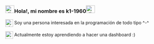 ### <a href="https://emoji.gg/emoji/3903-diamond-spin"><img src="https://emoji.gg/assets/emoji/3903-diamond-spin.gif" width="28px" height="24px" alt="diamond_spin"></a>Hola!, mi nombre es k1-1960<a href="https://emoji.gg/emoji/3903-diamond-spin"><img src="https://emoji.gg/assets/emoji/3903-diamond-spin.gif" width="28px" height="24px" alt="diamond_spin"></a>
<img src="https://emoji.gg/assets/emoji/2556-pixel-emoji-eyes-and-brows-dance.gif" width="24px" height="24px" alt="pixel_emoji_eyes_and_brows_dance" align="center">  Soy una persona interesada en la programación de todo tipo ^-^

<img src="https://emoji.gg/assets/emoji/8773-spongebob-smug.png" width="24px" height="24px" alt="spongebob_smug" align="center"> Actualmente estoy aprendiendo a hacer una dashboard :)
